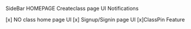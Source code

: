 <!-- TODO -->

SideBar HOMEPAGE
Createclass page UI
Notifications

<!-- completed -->

[x] NO class home page UI
[x] Signup/Signin page UI
[x]ClassPin Feature
